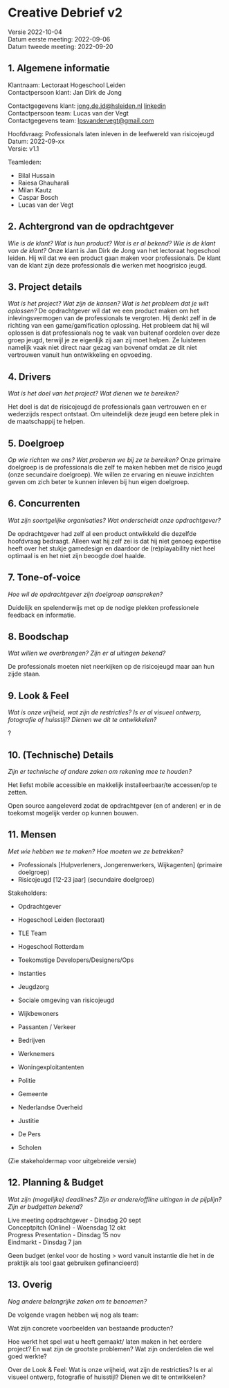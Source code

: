 # Creative Debrief v2

Versie 2022-10-04  
Datum eerste meeting: 2022-09-06  
Datum tweede meeting: 2022-09-20  

## 1. Algemene informatie

Klantnaam: Lectoraat Hogeschool Leiden  
Contactpersoon klant: Jan Dirk de Jong  

Contactgegevens klant: jong.de.jd@hsleiden.nl [linkedin](https://www.linkedin.com/in/jan-dirk-de-jong-a7b9b215/)  
Contactpersoon team: Lucas van der Vegt  
Contactgegevens team: lpsvandervegt@gmail.com  

Hoofdvraag: Professionals laten inleven in de leefwereld van risicojeugd  
Datum: 2022-09-xx  
Versie: v1.1  

Teamleden:
- Bilal Hussain
- Raiesa Ghauharali 
- Milan Kautz
- Caspar Bosch
- Lucas van der Vegt

## 2. Achtergrond van de opdrachtgever
*Wie is de klant? Wat is hun product? Wat is er al bekend? Wie is de klant van de klant?*
Onze klant is Jan Dirk de Jong van het lectoraat hogeschool leiden. Hij wil dat we een product gaan maken voor professionals. De klant van de klant zijn deze professionals die werken met hoogrisico jeugd.

## 3. Project details
*Wat is het project? Wat zijn de kansen? Wat is het probleem dat je wilt oplossen?*
De opdrachtgever wil dat we een product maken om het inlevingsvermogen van de professionals te vergroten. Hij denkt zelf in de richting van een game/gamification oplossing. Het probleem dat hij wil oplossen is dat professionals nog te vaak van buitenaf oordelen over deze groep jeugd, terwijl je ze eigenlijk zij aan zij moet helpen. Ze luisteren namelijk vaak niet direct naar gezag van bovenaf omdat ze dit niet vertrouwen vanuit hun ontwikkeling en opvoeding.

## 4. Drivers
*Wat is het doel van het project? Wat dienen we te bereiken?*

Het doel is dat de risicojeugd de professionals gaan vertrouwen en er wederzijds respect ontstaat. Om
uiteindelijk deze jeugd een betere plek in de maatschappij te helpen.

## 5. Doelgroep
*Op wie richten we ons? Wat proberen we bij ze te bereiken?*
Onze primaire doelgroep is de professionals die zelf te maken hebben met de risico jeugd (onze secundaire doelgroep). We willen ze ervaring en nieuwe inzichten geven om zich beter te kunnen inleven bij hun eigen doelgroep.

## 6. Concurrenten
*Wat zijn soortgelijke organisaties? Wat onderscheidt onze opdrachtgever?*

De opdrachtgever had zelf al een product ontwikkeld die dezelfde hoofdvraag bedraagt. Alleen wat hij zelf zei is dat hij niet genoeg expertise heeft over het stukje gamedesign en daardoor de (re)playability niet heel optimaal is en het niet zijn beoogde doel haalde.

## 7. Tone-of-voice
*Hoe wil de opdrachtgever zijn doelgroep aanspreken?*

Duidelijk en spelenderwijs met op de nodige plekken professionele feedback en informatie.

## 8. Boodschap
*Wat willen we overbrengen? Zijn er al uitingen bekend?*

De professionals moeten niet neerkijken op de risicojeugd maar aan hun zijde staan.

## 9. Look & Feel
*Wat is onze vrijheid, wat zijn de restricties? Is er al visueel ontwerp, fotografie of huisstijl? Dienen we dit te ontwikkelen?*

?

<!-- TODO: vragen -->

## 10. (Technische) Details
*Zijn er technische of andere zaken om rekening mee te houden?*

Het liefst mobile accessible en makkelijk installeerbaar/te accessen/op te zetten.

Open source aangeleverd zodat de opdrachtgever (en of anderen) er in de toekomst mogelijk verder op kunnen bouwen.

## 11. Mensen
*Met wie hebben we te maken? Hoe moeten we ze betrekken?*

- Professionals [Hulpverleners, Jongerenwerkers, Wijkagenten] (primaire doelgroep) 
- Risicojeugd [12-23 jaar] (secundaire doelgroep)

Stakeholders:
- Opdrachtgever
- Hogeschool Leiden (lectoraat)
- TLE Team
- Hogeschool Rotterdam
- Toekomstige Developers/Designers/Ops

- Instanties
- Jeugdzorg
- Sociale omgeving van risicojeugd
- Wijkbewoners
- Passanten / Verkeer
- Bedrijven
- Werknemers
- Woningexploitantenten
- Politie
- Gemeente
- Nederlandse Overheid
- Justitie
- De Pers
- Scholen

(Zie stakeholdermap voor uitgebreide versie)

## 12. Planning & Budget
*Wat zijn (mogelijke) deadlines? Zijn er andere/offline uitingen in de pijplijn? Zijn er budgetten bekend?*

Live meeting opdrachtgever - Dinsdag 20 sept  
Conceptpitch (Online) - Woensdag 12 okt  
Progress Presentation - Dinsdag 15 nov  
Eindmarkt - Dinsdag 7 jan  

Geen budget (enkel voor de hosting > word vanuit instantie die het in de praktijk als tool gaat gebruiken gefinancieerd)


## 13. Overig
*Nog andere belangrijke zaken om te benoemen?*

De volgende vragen hebben wij nog als team:


Wat zijn concrete voorbeelden van bestaande producten?

Hoe werkt het spel wat u heeft gemaakt/ laten maken in het eerdere project? En wat zijn de grootste problemen? Wat zijn onderdelen die wel goed werkte?

Over de Look & Feel: Wat is onze vrijheid, wat zijn de restricties? Is er al visueel ontwerp, fotografie of huisstijl? Dienen we dit te ontwikkelen?